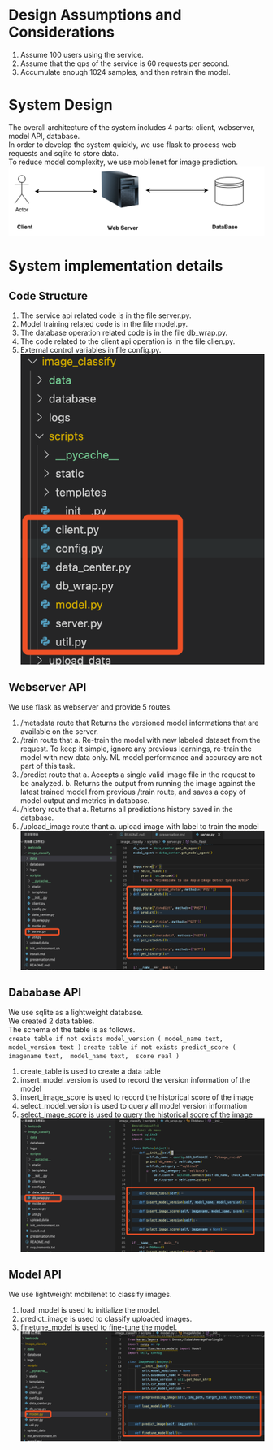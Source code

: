 # Design Assumptions and Considerations
1. Assume 100 users using the service.<br>
2. Assume that the qps of the service is 60 requests per second.<br> 
3. Accumulate enough 1024 samples, and then retrain the model.<br> 

# System Design
The overall architecture of the system includes 4 parts: client, webserver, model API, database.<br>
In order to develop the system quickly, we use flask to process web requests and sqlite to store data.<br>
To reduce model complexity, we use mobilenet for image prediction.<br>
![image](https://github.com/yjfdl123/image_classify/blob/main/data/images/architecture_of_image_classify.png)

# System implementation details
## Code Structure
1. The service api related code is in the file server.py.
2. Model training related code is in the file model.py.
3. The database operation related code is in the file db_wrap.py. 
4. The code related to the client api operation is in the file clien.py. 
5. External control variables in file config.py.
![image](https://github.com/yjfdl123/image_classify/blob/main/data/images/code_of_all_server.png)


## Webserver API
We use flask as webserver and provide 5 routes.<br>
1. /metadata route that
Returns the versioned model informations that are available on the server.
2. /train route that
a. Re-train the model with new labeled dataset from the request. To keep it simple,
ignore any previous learnings, re-train the model with new data only. ML model
performance and accuracy are not part of this task.
3. /predict route that
a. Accepts a single valid image file in the request to be analyzed.
b. Returns the output from running the image against the latest trained model from
previous /train route, and saves a copy of model output and metrics in database.
4. /history route that
a. Returns all predictions history saved in the database.
5. /upload_image route thant 
a. upload image with label to train the model
![image](https://github.com/yjfdl123/image_classify/blob/main/data/images/code_of_webserver.png)




## Dababase API
We use sqlite as a lightweight database.<br>
We created 2 data tables.<br>
The schema of the table is as follows. <br>
`
                create table if not exists model_version (
                    model_name text, 
                    model_version text
                )
`
`
                create table if not exists predict_score (
                    imagename text, 
                    model_name text, 
                    score real
                )
`
1. create_table is used to create a data table
2. insert_model_version is used to record the version information of the model
3. insert_image_score is used to record the historical score of the image
4. select_model_version is used to query all model version information
5. select_image_score is used to query the historical score of the image
![image](https://github.com/yjfdl123/image_classify/blob/main/data/images/code_of_database.png)

## Model API 
We use lightweight mobilenet to classify images.
1. load_model is used to initialize the model. 
2. predict_image is used to classify uploaded images. 
3. finetune_model is used to fine-tune the model.
![image](https://github.com/yjfdl123/image_classify/blob/main/data/images/code_of_model_api.png)

